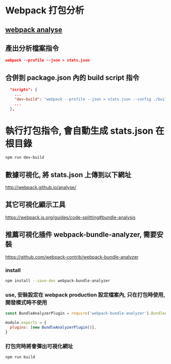 # Webpack 打包分析

## [webpack analyse](https://github.com/webpack/analyse/)

## 產出分析檔案指令

```json
webpack --profile --json > stats.json
```

## 合併到 package.json 內的 build script 指令

```json
  "scripts": {
    ...
    "dev-build": "webpack --profile --json > stats.json --config ./build/webpack.dev.js",
    ...
  },
```

# 執行打包指令, 會自動生成 stats.json 在根目錄

```bash
npm run dev-build
```

## 數據可視化, 將 stats.json 上傳到以下網址

http://webpack.github.io/analyse/

## 其它可視化顯示工具

https://webpack.js.org/guides/code-splitting#bundle-analysis

## 推薦可視化插件 webpack-bundle-analyzer, 需要安裝

https://github.com/webpack-contrib/webpack-bundle-analyzer

### install

```bash
npm install --save-dev webpack-bundle-analyzer
```

### use, 安裝設定在 webpack production 設定檔案內, 只在打包時使用, 開發模式時不使用

```js
const BundleAnalyzerPlugin = require('webpack-bundle-analyzer').BundleAnalyzerPlugin

module.exports = {
  plugins: [new BundleAnalyzerPlugin()],
}
```

### 打包完時將會彈出可視化網址

```bash
npm run build
```
